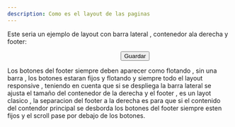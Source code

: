 ```yaml
---
description: Como es el layout de las paginas 
---
```


Este seria un ejemplo de layout con barra lateral , contenedor ala derecha y footer: 
<main
  class="relative flex-1 overflow-auto"
  style="--sidebar-width: 16rem; margin-left: var(--sidebar-width); width: calc(100% - var(--sidebar-width)); transition: all 0.3s ease-in-out;">
  
  <div class="container px-4 py-8 pb-32 mx-auto">
    <!-- contenido scrollable -->
  </div>

  <footer
    class="fixed bottom-0 right-0 z-40 flex justify-end p-4 transition-all duration-300 bg-white border-t shadow"
    style="left: var(--sidebar-width); width: calc(100% - var(--sidebar-width));">
    <!-- contenido del footer -->
    <button class="px-4 py-2 text-white bg-purple-600 rounded-md hover:bg-purple-700">Guardar</button>
  </footer>
</main>

Los botones del footer siempre deben aparecer como flotando , sin una barra , los botones estaran fijos y flotando y siempre todo el layout responsive , teniendo en cuenta que si se despliega la barra lateral se ajusta el tamaño del contenedor de la derecha y el footer , es un layot clasico , la separacion del footer a la derecha es para que si el contenido del contendor principal se desborda los botones del footer siempre esten fijos y el scroll pase por debajo de los botones. 